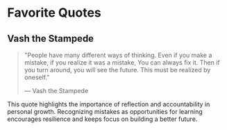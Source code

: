 # Favorite Quotes

## Vash the Stampede

> "People have many different ways of thinking. Even if you make a mistake, if you realize it was a mistake, You can always fix it. Then if you turn around, you will see the future. This must be realized by oneself."
>
> — Vash the Stampede

This quote highlights the importance of reflection and accountability in personal growth. Recognizing mistakes as opportunities for learning encourages resilience and keeps focus on building a better future.
